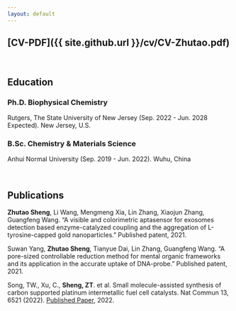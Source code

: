 ```yaml
---
layout: default
---
```


## [CV-PDF]({{ site.github.url }}/cv/CV-Zhutao.pdf)

<br>

## Education
### Ph.D. Biophysical Chemistry

Rutgers, The State University of New Jersey (Sep. 2022 - Jun. 2028 Expected). New Jersey, U.S.

### B.Sc. Chemistry & Materials Science

Anhui Normal University (Sep. 2019 - Jun. 2022). Wuhu, China


<br>

## Publications
**Zhutao Sheng**, Li Wang, Mengmeng Xia, Lin Zhang, Xiaojun Zhang, Guangfeng Wang. “A visible and colorimetric aptasensor for exosomes detection based enzyme-catalyzed coupling and the aggregation of L-tyrosine-capped gold nanoparticles.” Published patent, 2021.

Suwan Yang, **Zhutao Sheng**, Tianyue Dai, Lin Zhang, Guangfeng Wang. “A pore-sized controllable reduction method for mental organic frameworks and its application in the accurate uptake of DNA-probe.” Published patent, 2021.


Song, TW., Xu, C., **Sheng, ZT**. et al. Small molecule-assisted synthesis of carbon supported platinum intermetallic fuel cell catalysts. Nat Commun 13, 6521 (2022). [Published Paper](https://doi.org/10.1038/s41467-022-34037-7), 2022.

